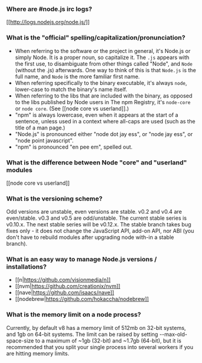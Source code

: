 ### Where are #node.js irc logs?
[[http://logs.nodejs.org/node.js/]]

### What is the "official" spelling/capitalization/pronunciation?

- When referring to the software or the project in general, it's Node.js or simply Node.  It is a proper noun, so capitalize it.  The `.js` appears with the first use, to disambiguate from other things called "Node", and `Node` (without the .js) afterwards.  One way to think of this is that `Node.js` is the full name, and `Node` is the more familiar first name.
- When referring specifically to the binary executable, it's always `node`, lower-case to match the binary's name itself.
- When referring to the libs that are included with the binary, as opposed to the libs published by Node users in The npm Registry, it's `node-core` or `node core`.  (See [[node core vs userland]].)
- "npm" is always lowercase, even when it appears at the start of a sentence, unless used in a context where all-caps are used (such as the title of a man page.)
- "Node.js" is pronounced either "node dot jay ess", or "node jay ess", or "node point javascript".
- "npm" is pronounced "en pee em", spelled out.

### What is the difference between Node &quot;core&quot; and &quot;userland&quot; modules
  
[[node core vs userland]]
### What is the versioning scheme?

Odd versions are unstable, even versions are stable. v0.2 and v0.4 are even/stable. v0.3 and v0.5 are odd/unstable. The current stable series is v0.10.x. The next stable series will be v0.12.x. The stable branch takes bug fixes only - it does not change the JavaScript API, add-on API, nor ABI (you don&#39;t have to rebuild modules after upgrading node with-in a stable branch).

### What is an easy way to manage Node.js versions / installations?

* [[n|https://github.com/visionmedia/n]]
* [[nvm|https://github.com/creationix/nvm]]
* [[nave|https://github.com/isaacs/nave]]
* [[nodebrew|https://github.com/hokaccha/nodebrew]]

### What is the memory limit on a node process?

Currently, by default v8 has a memory limit of 512mb on 32-bit systems, and 1gb on 64-bit systems. The limit can be raised by setting --max-old-space-size to a maximum of ~1gb (32-bit) and ~1.7gb (64-bit), but it is recommended that you split your single process into several workers if you are hitting memory limits.



